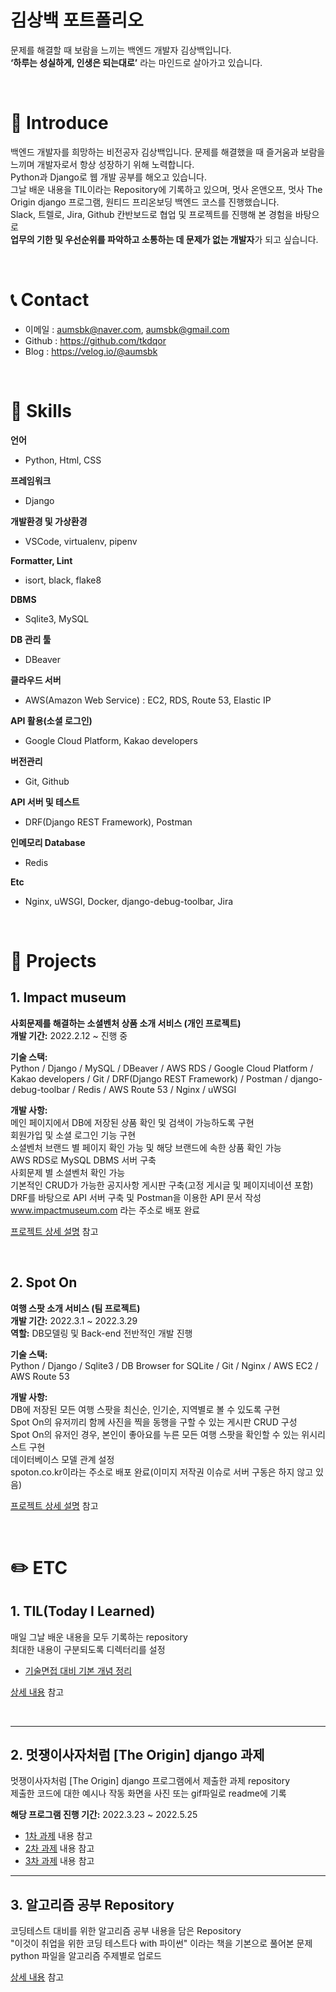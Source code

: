 # 김상백 포트폴리오
문제를 해결할 때 보람을 느끼는 백엔드 개발자 김상백입니다.    
**‘하루는 성실하게, 인생은 되는대로’** 라는 마인드로 살아가고 있습니다.

<br>


# :pushpin: Introduce
백엔드 개발자를 희망하는 비전공자 김상백입니다. 문제를 해결했을 때 즐거움과 보람을 느끼며 개발자로서 항상 성장하기 위해 노력합니다.     
Python과 Django로 웹 개발 공부를 해오고 있습니다.    
그날 배운 내용을 TIL이라는 Repository에 기록하고 있으며, 멋사 온앤오프, 멋사 The Origin django 프로그램, 원티드 프리온보딩 백엔드 코스를 진행했습니다.   
Slack, 트렐로, Jira, Github 칸반보드로 협업 및 프로젝트를 진행해 본 경험을 바탕으로    
**업무의 기한 및 우선순위를 파악하고 소통하는 데 문제가 없는 개발자**가 되고 싶습니다.

<br>


# :telephone_receiver: Contact
- 이메일 : aumsbk@naver.com, aumsbk@gmail.com
- Github : https://github.com/tkdqor
- Blog : https://velog.io/@aumsbk

<br>

# :hammer: Skills
**언어**
- Python, Html, CSS

**프레임워크**
- Django

**개발환경 및 가상환경**
- VSCode, virtualenv, pipenv

**Formatter, Lint**
- isort, black, flake8

**DBMS**
- Sqlite3, MySQL

**DB 관리 툴**
- DBeaver

**클라우드 서버**
- AWS(Amazon Web Service) : EC2, RDS, Route 53, Elastic IP

**API 활용(소셜 로그인)**
- Google Cloud Platform, Kakao developers

**버전관리**
- Git, Github

**API 서버 및 테스트**
- DRF(Django REST Framework), Postman

**인메모리 Database**
- Redis

**Etc**
- Nginx, uWSGI, Docker, django-debug-toolbar, Jira

<br>

# :mag_right: Projects

## 1. Impact museum
**사회문제를 해결하는 소셜벤처 상품 소개 서비스 (개인 프로젝트)**   
**개발 기간:** 2022.2.12 ~ 진행 중 

**기술 스택:**     
Python / Django / MySQL / DBeaver / AWS RDS / Google Cloud Platform / Kakao developers / Git / DRF(Django REST Framework) / Postman / django-debug-toolbar / Redis / AWS Route 53 / Nginx / uWSGI

**개발 사항:**    
메인 페이지에서 DB에 저장된 상품 확인 및 검색이 가능하도록 구현    
회원가입 및 소셜 로그인 기능 구현    
소셜벤처 브랜드 별 페이지 확인 가능 및 해당 브랜드에 속한 상품 확인 가능    
AWS RDS로 MySQL DBMS 서버 구축  
사회문제 별 소셜벤처 확인 가능    
기본적인 CRUD가 가능한 공지사항 게시판 구축(고정 게시글 및 페이지네이션 포함)   
DRF를 바탕으로 API 서버 구축 및 Postman을 이용한 API 문서 작성    
www.impactmuseum.com 라는 주소로 배포 완료    


[프로젝트 상세 설명](https://github.com/tkdqor/Impact_museum) 참고

<br>

## 2. Spot On
**여행 스팟 소개 서비스 (팀 프로젝트)**   
**개발 기간:** 2022.3.1 ~ 2022.3.29    
**역할:** DB모델링 및 Back-end 전반적인 개발 진행

**기술 스택:**     
Python / Django / Sqlite3 / DB Browser for SQLite / Git / Nginx / AWS EC2 / AWS Route 53

**개발 사항:**   
DB에 저장된 모든 여행 스팟을 최신순, 인기순, 지역별로 볼 수 있도록 구현    
Spot On의 유저끼리 함께 사진을 찍을 동행을 구할 수 있는 게시판 CRUD 구성    
Spot On의 유저인 경우, 본인이 좋아요를 누른 모든 여행 스팟을 확인할 수 있는 위시리스트 구현    
데이터베이스 모델 관계 설정     
spoton.co.kr이라는 주소로 배포 완료(이미지 저작권 이슈로 서버 구동은 하지 않고 있음)


[프로젝트 상세 설명](https://github.com/ace-project/ace-project) 참고


<br>

# :pencil2: ETC

## 1. TIL(Today I Learned)
매일 그날 배운 내용을 모두 기록하는 repository    
최대한 내용이 구분되도록 디렉터리를 설정

- [기술면접 대비 기본 개념 정리](https://github.com/tkdqor/TIL/tree/main/%EA%B8%B0%EC%88%A0%20%EB%A9%B4%EC%A0%91%20%EB%8C%80%EB%B9%84%20%EA%B8%B0%EB%B3%B8%20%EA%B0%9C%EB%85%90%20%EC%A0%95%EB%A6%AC)


[상세 내용](https://github.com/tkdqor/TIL) 참고

<br>

* * *

## 2. 멋쟁이사자처럼 [The Origin] django 과제 
멋쟁이사자처럼 [The Origin] django 프로그램에서 제출한 과제 repository    
제출한 코드에 대한 예시나 작동 화면을 사진 또는 gif파일로 readme에 기록  

**해당 프로그램 진행 기간:** 2022.3.23 ~ 2022.5.25

- [1차 과제](https://github.com/Django-Mission/django_mission_01-tkdqor) 내용 참고
- [2차 과제](https://github.com/Django-Mission/django_mission_02-tkdqor) 내용 참고
- [3차 과제](https://github.com/Django-Mission/django_mission_03-tkdqor) 내용 참고


* * *

## 3. 알고리즘 공부 Repository
코딩테스트 대비를 위한 알고리즘 공부 내용을 담은 Repository     
"이것이 취업을 위한 코딩 테스트다 with 파이썬" 이라는 책을 기본으로 풀어본 문제 python 파일을 알고리즘 주제별로 업로드

[상세 내용](https://github.com/tkdqor/coding_test_practice) 참고

